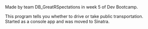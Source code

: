 Made by team DB_GreatRSpectations in week 5 of Dev Bootcamp.

This program tells you whether to drive or take public transportation. Started as a console app and was moved to Sinatra. 

